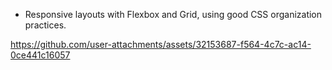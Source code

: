 - Responsive layouts with Flexbox and Grid, using good CSS organization practices.


https://github.com/user-attachments/assets/32153687-f564-4c7c-ac14-0ce441c16057

